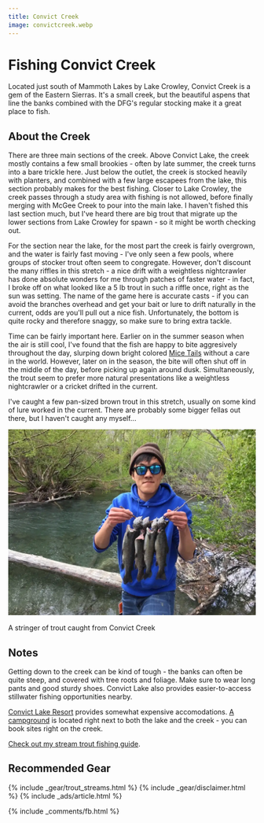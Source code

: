 ```yaml
---
title: Convict Creek
image: convictcreek.webp
---
```


# Fishing Convict Creek

Located just south of Mammoth Lakes by Lake Crowley, Convict Creek is a gem of the Eastern Sierras. It's a small creek, but the beautiful aspens that line the banks combined with the DFG's regular stocking make it a great place to fish.


## About the Creek

There are three main sections of the creek. Above Convict Lake, the creek mostly contains a few small brookies - often by late summer, the creek turns into a bare trickle here. Just below the outlet, the creek is stocked heavily with planters, and combined with a few large escapees from the lake, this section probably makes for the best fishing. Closer to Lake Crowley, the creek passes through a study area with fishing is not allowed, before finally merging with McGee Creek to pour into the main lake. I haven't fished this last section much, but I've heard there are big trout that migrate up the lower sections from Lake Crowley for spawn - so it might be worth checking out.

For the section near the lake, for the most part the creek is fairly overgrown, and the water is fairly fast moving - I've only seen a few pools, where groups of stocker trout often seem to congregate. However, don't discount the many riffles in this stretch - a nice drift with a weightless nightcrawler has done absolute wonders for me through patches of faster water - in fact, I broke off on what looked like a 5 lb trout in such a riffle once, right as the sun was setting. The name of the game here is accurate casts - if you can avoid the branches overhead and get your bait or lure to drift naturally in the current, odds are you'll pull out a nice fish. Unfortunately, the bottom is quite rocky and therefore snaggy, so make sure to bring extra tackle.

Time can be fairly important here. Earlier on in the summer season when the air is still cool, I've found that the fish are happy to bite aggresively throughout the day, slurping down bright colored [Mice Tails](https://amzn.to/2YwFiwp) without a care in the world. However, later on in the season, the bite will often shut off in the middle of the day, before picking up again around dusk. Simultaneously, the trout seem to prefer more natural presentations like a weightless nightcrawler or a cricket drifted in the current.

I've caught a few pan-sized brown trout in this stretch, usually on some kind of lure worked in the current. There are probably some bigger fellas out there, but I haven't caught any myself...


![A stringer of trout caught from Convict Creek](/assets/images/convictcreekstringer.webp)
<div class="caption">A stringer of trout caught from Convict Creek</div>

## Notes

Getting down to the creek can be kind of tough - the banks can often be quite steep, and covered with tree roots and foliage. Make sure to wear long pants and good sturdy shoes. Convict Lake also provides easier-to-access stillwater fishing opportunities nearby. 

[Convict Lake Resort](https://convictlake.com/) provides somewhat expensive accomodations. [A campground](https://www.recreation.gov/camping/campgrounds/234311) is located right next to both the lake and the creek - you can book sites right on the creek. 

[Check out my stream trout fishing guide](/troutstreams).

## Recommended Gear

{% include _gear/trout_streams.html %}
{% include _gear/disclaimer.html %}
{% include _ads/article.html %}

{% include _comments/fb.html %}